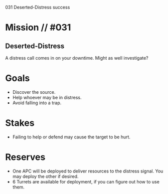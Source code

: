 031
Deserted-Distress
success

# Mission // #031
## Deserted-Distress

A distress call comes in on your downtime. Might as well investigate?

# Goals
- Discover the source.
- Help whoever may be in distress.
- Avoid falling into a trap.

# Stakes
- Failing to help or defend may cause the target to be hurt.

# Reserves
- One APC will be deployed to deliver resources to the distress signal. You may deploy the other if desired.
- 6 Turrets are available for deployment, if you can figure out how to use them.